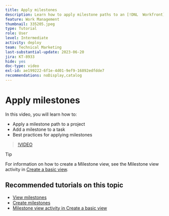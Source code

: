 ```yaml
---
title: Apply milestones
description: Learn how to apply milestone paths to an [!DNL  Workfront] project and associate key tasks as milestone steps within the project.
feature: Work Management
thumbnail: 335205.jpeg
type: Tutorial
role: User
level: Intermediate
activity: deploy
team: Technical Marketing
last-substantial-update: 2023-06-20
jira: KT-8933
hide: yes
doc-type: video
exl-id: ae199222-6f1e-4d01-9ef9-16892edfdde7
recommendations: noDisplay,catalog
---
```

# Apply milestones

In this video, you will learn how to:

* Apply a milestone path to a project
* Add a milestone to a task
* Best practices for applying milestones

>[!VIDEO](https://video.tv.adobe.com/v/335205/?quality=12&learn=on&enablevpops)

>[!TIP]
>
>For information on how to create a Milestone view, see the Milestone view activity in [Create a basic view](/help/reporting/basic-reporting/create-a-basic-view.md).

## Recommended tutorials on this topic

* [View milestones](/help/manage-work/approval-processes-and-milestone-paths/view-milestones.md)
* [Create milestones](/help/administration-and-setup/approval-processes-and-milestone-paths/creating-milestones.md)
* [Milestone view activity in Create a basic view](/help/reporting/basic-reporting/create-a-basic-view.md)
